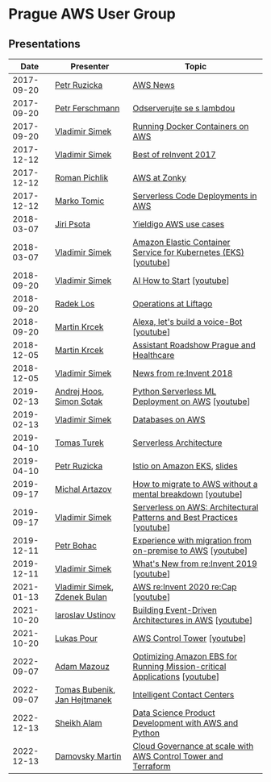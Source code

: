 # Prague AWS User Group

## Presentations

| Date       | Presenter                                                                                                                          | Topic                                                                                                                                                                                                              |
|------------|------------------------------------------------------------------------------------------------------------------------------------|--------------------------------------------------------------------------------------------------------------------------------------------------------------------------------------------------------------------|
| 2017-09-20 | [Petr Ruzicka](https://www.linkedin.com/in/petrruzicka/)                                                                           | [AWS News](2017-09-20/NEWS.md)                                                                                                                                                                                     |
| 2017-09-20 | [Petr Ferschmann](https://www.linkedin.com/in/fersman/)                                                                            | [Odserverujte se s lambdou](2017-09-20/2017-09-20-Petr_Ferschmann-Odserverujte_se_s_lambdou-EN.pdf)                                                                                                                |
| 2017-09-20 | [Vladimir Simek](https://www.linkedin.com/in/vsimek/)                                                                              | [Running Docker Containers on AWS](2017-09-20/2017-09-20-Vladimir_Simek-Running_Docker_Containers_on_AWS.pdf)                                                                                                      |
| 2017-12-12 | [Vladimir Simek](https://www.linkedin.com/in/vsimek/)                                                                              | [Best of reInvent 2017](2017-12-12/2017-12-12-Vladimir_Simek-Best_of_reInvent_2017.pdf)                                                                                                                            |
| 2017-12-12 | [Roman Pichlik](https://www.linkedin.com/in/romanpichlik/)                                                                         | [AWS at Zonky](2017-12-12/2017-12-12-Roman_Pichlik-AWS_at_Zonky.pdf)                                                                                                                                               |
| 2017-12-12 | [Marko Tomic](https://www.linkedin.com/in/tomicmarko/)                                                                             | [Serverless Code Deployments in AWS](2017-12-12/2017-12-12-Marko_Tomic-Serverless_Code_Deployments_in_AWS.pdf)                                                                                                     |
| 2018-03-07 | [Jiri Psota](https://www.linkedin.com/in/jpsota/)                                                                                  | [Yieldigo AWS use cases](2018-03-07/2018-03-07-Jiri_Psota-Yieldigo_AWS_use_cases.pdf)                                                                                                                              |
| 2018-03-07 | [Vladimir Simek](https://www.linkedin.com/in/vsimek/)                                                                              | [Amazon Elastic Container Service for Kubernetes (EKS)](2018-03-07/2018-03-07-Vladimir_Simek-Intro_to_EKS.pdf) [[youtube](https://youtu.be/_weoajDHehg)]                                                           |
| 2018-09-20 | [Vladimir Simek](https://www.linkedin.com/in/vsimek/)                                                                              | [AI How to Start](2018-09-20/2018-09-20-Vladimir_Simek-AI_How_to_Start.pdf) [[youtube](https://youtu.be/sKUHkPmv2ho)]                                                                                              |
| 2018-09-20 | [Radek Los](https://www.linkedin.com/in/radek-los/)                                                                                | [Operations at Liftago](2018-09-20/2018-09-20-Radek-Los-Operations-at-Liftago.pdf)                                                                                                                                 |
| 2018-09-20 | [Martin Krcek](https://linkedin.com/in/martinkrcek/)                                                                               | [Alexa, let's build a voice-Bot](2018-09-20/2018-09-20-Martin_Krcek-Alexa_lets_build_a_Voice_Bot.pdf) [[youtube](https://youtu.be/6MhBmCaG3iE)]                                                                    |
| 2018-12-05 | [Martin Krcek](https://linkedin.com/in/martinkrcek/)                                                                               | [Assistant Roadshow Prague and Healthcare](2018-12-05/2018-12-05-Martin_Krcek-Assistant_Roadshow_Prague_and_Healthcare.pdf)                                                                                        |
| 2018-12-05 | [Vladimir Simek](https://www.linkedin.com/in/vsimek/)                                                                              | [News from re:Invent 2018](2018-12-05/2018-12-05-Vladimir_Simek-News_from_reInvent_2018.pdf)                                                                                                                       |
| 2019-02-13 | [Andrej Hoos](https://www.linkedin.com/in/andrej-hoos-77515564/), [Simon Sotak](https://www.linkedin.com/in/simon-sotak-62005911/) | [Python Serverless ML Deployment on AWS](2019-02-13/2019-02-13-Simon_Sotak-Python_Serverless_ML_Deployment_on_AWS.pdf) [[youtube](https://youtu.be/m0KJHRYNfCo)]                                                   |
| 2019-02-13 | [Vladimir Simek](https://www.linkedin.com/in/vsimek/)                                                                              | [Databases on AWS](2019-02-13/2019-02-13-Vladimir_Simek-Databases_on_AWS.pdf)                                                                                                                                      |
| 2019-04-10 | [Tomas Turek](https://www.linkedin.com/in/tomasturek/)                                                                             | [Serverless Architecture](2019-04-10/2019-04-10-Tomas_Turek-Serverless-Architecture.pdf)                                                                                                                           |
| 2019-04-10 | [Petr Ruzicka](https://www.linkedin.com/in/petrruzicka/)                                                                           | [Istio on Amazon EKS](https://ruzickap.github.io/k8s-istio-webinar/), [slides](https://slides.com/ruzickap/k8s-istio-webinar)                                                                                      |
| 2019-09-17 | [Michal Artazov](https://www.linkedin.com/in/artazov/)                                                                             | [How to migrate to AWS without a mental breakdown](2019-09-17/2019-09-17-Michal_Artazov-How_to_migrate_to_AWS_without_a_mental_breakdown.pdf) [[youtube](https://youtu.be/AwazMqkSWRE)]                            |
| 2019-09-17 | [Vladimir Simek](https://www.linkedin.com/in/vsimek/)                                                                              | [Serverless on AWS: Architectural Patterns and Best Practices](2019-09-17/2019-09-17-Vladimir_Simek-Serverless_on_AWS.pdf) [[youtube](https://youtu.be/pvwNbL6tLEc)]                                               |
| 2019-12-11 | [Petr Bohac](https://www.linkedin.com/in/pbohac/)                                                                                  | [Experience with migration from on-premise to AWS](2019-12-11/2019-12-11-Petr_Bohac-Experience_with_migration_from_on-premise_to_AWS.pdf) [[youtube](https://youtu.be/DVN_gQoxLuU)]                                |
| 2019-12-11 | [Vladimir Simek](https://www.linkedin.com/in/vsimek/)                                                                              | [What's New from re:Invent 2019](2019-12-11/2019-12-11-Vladimir_Simek-News_from_reInvent_2019.pdf) [[youtube](https://youtu.be/QzAPQkLlxLo)]                                                                       |
| 2021-01-13 | [Vladimir Simek](https://www.linkedin.com/in/vsimek/), [Zdenek Bulan](https://www.linkedin.com/in/zdenekbulan/)                    | [AWS re:Invent 2020 re:Cap](2021-01-13/2021-01-13-Vladimir_Simek-AWS_reInvent_2020_reCap.pdf) [[youtube](https://youtu.be/o1XBydnkpSQ)]                                                                            |
| 2021-10-20 | [Iaroslav Ustinov](https://www.linkedin.com/in/iar-ustinov/)                                                                       | [Building Event-Driven Architectures in AWS](2021-10-20/2021-10-20-Iaroslav_Ustinov-Building_Event_Driven_Architectures_on_AWS.pdf) [[youtube](https://youtu.be/5WxRCDJY7vE)]                                      |
| 2021-10-20 | [Lukas Pour](https://www.linkedin.com/in/lukaspour/)                                                                               | [AWS Control Tower](2021-10-20/2021-10-20-Lukas_Pour-AWS_Control_Tower.pdf) [[youtube](https://youtu.be/0LEDziabcsc)]                                                                                              |
| 2022-09-07 | [Adam Mazouz](https://www.linkedin.com/in/adammazouz/)                                                                             | [Optimizing Amazon EBS for Running Mission-critical Applications](2022-09-07/2022-09-07-Adam_Mazouz-Optimizing_Amazon_EBS_for_Running_Mission_Critical_Applications.pdf) [[youtube](https://youtu.be/UAWne4zUpqM)] |
| 2022-09-07 | [Tomas Bubenik](https://www.linkedin.com/in/tomasbubenik/), [Jan Hejtmanek](https://www.linkedin.com/in/janhejtmanek/)             | [Intelligent Contact Centers](2022-09-07/2022-09-07-Tomas_Bubenik-Intelligent_Contact_Centers.pdf) |
|2022-12-13| [Sheikh Alam](https://www.linkedin.com/in/mr-data-psycho/) | [Data Science Product Development with AWS and Python](2022-12-13/2022-12-13-Sheikh_Alam-Data_Science_Product_Dev.pdf) |
|2022-12-13| [Damovsky Martin](https://www.linkedin.com/in/damovsky/) | [Cloud Governance at scale with AWS Control Tower and Terraform](2022-12-13/2022-12-13-Damovsky-Martin-Control_Tower_Account_Factory_for_Terraform.pptx) |

